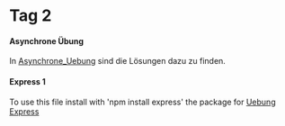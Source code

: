 # Tag 2
#### Asynchrone Übung
In [Asynchrone_Uebung](./Asynchrone_Uebung/) sind die Lösungen dazu zu finden.
#### Express 1
To use this file install with 'npm install express' the package for [Uebung Express](./express1/main.js)